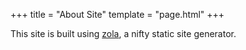 +++
title = "About Site"
template = "page.html"
+++

This site is built using [zola](https://getzola.org), a nifty static site generator. 